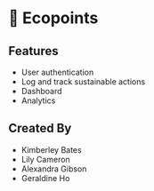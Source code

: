 # 🌱 Ecopoints

## Features
- User authentication
- Log and track sustainable actions
- Dashboard
- Analytics

## Created By
- Kimberley Bates
- Lily Cameron
- Alexandra Gibson
- Geraldine Ho
